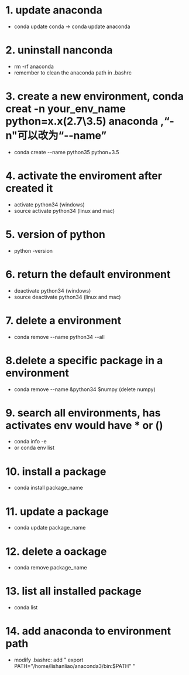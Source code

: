 # 1. update anaconda
* conda update conda -> conda update anaconda

# 2. uninstall nanconda
* rm -rf anaconda
* remember to clean the anaconda path in .bashrc

# 3. create a new environment, conda creat -n your_env_name python=x.x(2.7\3.5) anaconda ,“-n"可以改为“--name”
* conda create --name python35 python=3.5

# 4. activate the enviroment after created it
* activate python34 (windows)
* source activate python34 (linux and mac)

# 5. version of python
* python -version

# 6. return the default environment
* deactivate python34 (windows)
* source deactivate python34 (linux and mac)

# 7. delete a environment
* conda remove --name python34 --all

# 8.delete a specific package in a environment
* conda remove --name &python34 $numpy (delete numpy)

# 9. search all environments, has activates env would have * or ()
* conda info -e
* or conda env list

# 10. install a package
* conda install package_name

# 11. update a package
* conda update package_name

# 12. delete a oackage
* conda remove package_name

# 13. list all installed package
* conda list

# 14. add anaconda to environment path
* modify .bashrc: add "  export PATH="/home/lishanliao/anaconda3/bin:$PATH"  "
